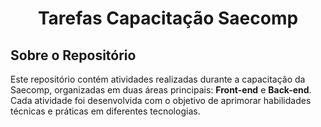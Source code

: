 <h1 align="center">Tarefas Capacitação Saecomp</h1>

## Sobre o Repositório

Este repositório contém atividades realizadas durante a capacitação da Saecomp, organizadas em duas áreas principais: **Front-end** e **Back-end**. Cada atividade foi desenvolvida com o objetivo de aprimorar habilidades técnicas e práticas em diferentes tecnologias.


